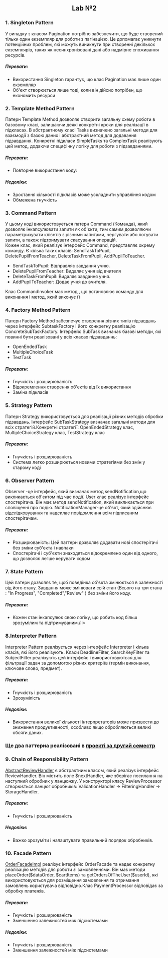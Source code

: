 <h2 align="center">Lab №2 </h2>
<h3>1. Singleton Pattern</h3>
У випадку з класом Pagination потрібно забезпечити, що буде створений тільки один екземпляр для роботи з пагінацією. Це допомагає уникнути потенційних проблем, які можуть виникнути при створенні декількох екземплярів,
 таких як несинхронізовані дані або надмірне споживання ресурсів.
 <h5>Переваги:</h5>
 <ul>
   <li>Використання Singleton гарантує, що клас Pagination має лише один екземпляр</li>
   <li>Об'єкт створюється лише тоді, коли він дійсно потрібен, що економить ресурси</li>
 </ul>
 <h3>2. Template Method Pattern</h3>
 Патерн Template Method дозволяє створити загальну схему роботи в базовому класі, залишаючи деякі конкретні кроки для реалізації в підкласах.
 В абстрактному класі Tasks визначено загальні методи для взаємодії з базою даних і абстрактний метод для додавання підзавдання.
 Конкретні підкласи SimpleTasks та ComplexTask реалізують цей метод, додаючи специфічну логіку для роботи з підзавданнями.
 <h5>Переваги:</h5>
 <ul>
   <li>Повторне використання коду:</li>
 </ul>
 <h5>Недоліки:</h5>
 
 <ul>
   <li>Зростання кількості підкласів може ускладнити управління кодом</li>
   <li>Обмежена гнучкість</li>
 </ul>

 <h3>3. Command Pattern</h3>
<p>У цьому коді використовується патерн Command (Команда), який дозволяє інкапсулювати запити як об'єкти, 
тим самим дозволяючи параметризувати клієнтів з різними запитами, чергувати або логувати запити, а також підтримувати скасування операцій.<br>
Кожен клас, який реалізує інтерфейс Command, представляє окрему команду. Є кілька таких класів: SendTaskToPupil, DeletePupilFromTeacher, DeleteTaskFromPupil, AddPupilToTeacher.
 <ul>
   <li>SendTaskToPupil: Відправляє завдання учню.</li>
   <li>DeletePupilFromTeacher: Видаляє учня від вчителя</li>
      <li>DeleteTaskFromPupil: Видаляє завдання учня.</li>
   <li>AddPupilToTeacher: Додає учня до вчителя.</li>
 </ul> 
Клас CommandInvoker має метод , що встановлює команду для виконання і метод, який виконує її

</p>
<h3>4. Factory Method Pattern </h3>
<p>
  Патерн Factory Method забезпечує створення різних типів підзавдань 
  через інтерфейс SubtaskFactory і його конкретну реалізацію ConcreteSubTaskFactory.
  Інтерфейс SubTask визначає базові методи, які повинні бути реалізовані у всіх класах підзавданнь:
  <ul>
    <li>OpenEndedTask</li>
    <li>MultipleChoiceTask</li>
    <li>TestTask</li>
  </ul>
</p>
 <h5>Переваги:</h5>
 <ul>
   <li>Гнучкість і розширюваність</li>
   <li>Відокремлення створення об'єктів від їх використання</li>
   <li>Заміна підкласів</li>
 </ul>

 <h3>5. Strategy Pattern </h3>
 Патерн Strategy використовується для реалізації різних методів обробки підзавдань.
 Інтерфейс SubTaskStrategy визначає загальні методи для всіх стратегій.Конкретні стратегії:
 OpenEndedStrategy клас, MultipleChoiceStrategy клас, TestStrategy клас<br>
  <h5>Переваги:</h5>
 <ul>
   <li>Гнучкість і розширюваність</li>
   <li>Система легко розширюється новими стратегіями без змін у старому коді</li>
 </ul><h3>6. Observer Pattern</h3>
 Observer -це інтерфейс, який визначає метод sendNotification,що викликається об'єктом під час події.
User клас реалізує інтерфейс спостерігача. Він має метод sendNotification, який викликається при сповіщенні про подію.
NotificationManager-це об'єкт, який здійснює відслідковування та надсилає повідомлення всім підписаним спостерігачам.
<h5>Переваги:</h5>
 <ul>
   <li>Розширюваність: Цей паттерн дозволяє додавати нові спостерігачі без зміни суб'єкта і навпаки</li>
   <li>Спостерігачі і суб'єкти знаходяться відокремлено один від одного, що дозволяє легше керувати кодом</li>
 </ul>
<h3>7. State Pattern</h3>
Цей патерн дозволяє те, щоб поведінка об'єкта змінюється в залежності від його стану.
Завдання може змінювати свій стан (Всього на три стана : "In Progress", "Completed","Review" ) без зміни його коду.
<h5>Переваги:</h5>
 <ul>
   <liРозширюваність</li>
   <li>Кожен стан інкапсулює свою логіку, що робить код більш зрозумілим та підтримуваним./li>
 </ul>
 <h3>8.Interpreter Pattern</h3>
 Interpreter Pattern реалізується через інтерфейс Interpreter і кілька класів, які його реалізують. 
 Класи DeadlineFilter, SearchKeyFilter та SubjectFilter реалізують цей інтерфейс 
 і використовуються для фільтрації задач за допомогою різних критеріїв (термін виконання, ключове слово, предмет).
   <h5>Переваги:</h5>
 <ul>
   <li>Гнучкість і розширюваність</li>
   <li>Зрозумілість</li>
 </ul>
    <h5>Недоліки:</h5>
 <ul>
   <li> Використання великої кількості інтерпретаторів може призвести до зниження продуктивності, особливо якщо обробляються великі обсяги даних.</li>
 </ul>
 <h3>Ще два паттерна  реалізовані в <a href="https://github.com/Nastya231213/ProjectForTheSecondTerm/tree/main">проекті за другий семестр</a></h3>
 <h3>9. Chain of Responsibility Pattern </h3>
 <a href="https://github.com/Nastya231213/ProjectForTheSecondTerm/blob/main/private/models/AbstractReviewHandler.php">AbstractReviewHandler</a> є абстрактним класом, який реалізує інтерфейс ReviewHandler. Він містить поле $nextHandler, яке зберігає посилання на наступний обробник у ланцюжку.
 У конструкторі класу ReviewProcessor створюється ланцюг обробників: ValidationHandler → FilteringHandler → StorageHandler. 
 <h5>Переваги:</h5>
 <ul>
   <li>Гнучкість і розширюваність</li>
 </ul>
  <h5>Недоліки:</h5>
 <ul>
   <li>Важко зрозуміти і налаштувати правильний порядок обробників.</li>
 </ul>
 <h3>10. Facade Pattern</h3>
 <a href="https://github.com/Nastya231213/ProjectForTheSecondTerm/blob/main/private/models/OrderFacadeImpl.php">OrderFacadeImpl</a> реалізує інтерфейс OrderFacade та надає конкретну реалізацію методів для роботи зі замовленнями. Він має методи placeOrder($dataOrder, $cartItems) та getOrdersOfTheUser($userId),
які використовуються для розміщення замовлення та отримання замовлень користувача відповідно.Клас PaymentProcessor відповідає за обробку платежів.
 <h5>Переваги:</h5>
 <ul>
   <li>Гнучкість і розширюваність</li>
   <li>Зменшення залежностей між підсистемами</li>
 </ul>
  <h5>Недоліки:</h5>
 <ul>
   <li>Гнучкість і розширюваність</li>
   <li>Зменшення залежностей між підсистемами</li>
 </ul>
